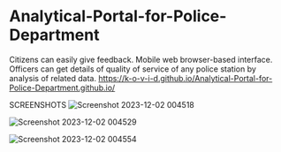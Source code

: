 # Analytical-Portal-for-Police-Department
Citizens can easily give feedback. Mobile web browser-based interface. Officers can get details of quality of service of any police station by analysis of related data.
 https://k-o-v-i-d.github.io/Analytical-Portal-for-Police-Department.github.io/

SCREENSHOTS
![Screenshot 2023-12-02 004518](https://github.com/K-O-V-I-D/Analytical-Portal-for-Police-Department.github.io/assets/63060096/8dfd86cb-721f-41a0-bcfa-973c69f06e63)



![Screenshot 2023-12-02 004529](https://github.com/K-O-V-I-D/Analytical-Portal-for-Police-Department.github.io/assets/63060096/3d11f14e-c020-489a-afd7-a5c15859c583)



![Screenshot 2023-12-02 004554](https://github.com/K-O-V-I-D/Analytical-Portal-for-Police-Department.github.io/assets/63060096/3e09b915-f4b0-4a58-a8d8-fc789057b752)

